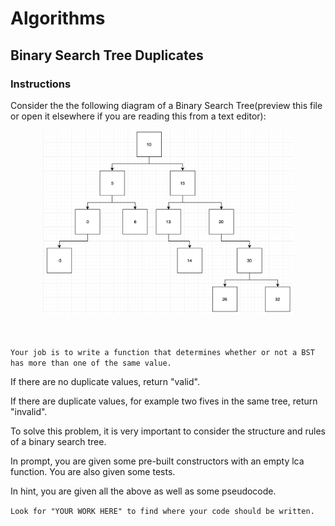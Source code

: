 # Algorithms

## Binary Search Tree Duplicates

### Instructions

Consider the the following diagram of a Binary Search Tree(preview this file or open it elsewhere if you are reading this from a text editor):
<p align="center">
<img src="bst.png" width="400px">
<br/>  <br/>  <br/>
</p>

`Your job is to write a function that determines whether or not a BST has more than one of the same value.`

If there are no duplicate values, return "valid".

If there are duplicate values, for example two fives in the same tree, return "invalid".

To solve this problem, it is very important to consider the structure and rules of a binary search tree.

In prompt, you are given some pre-built constructors with an empty lca function. You are also given some tests.

In hint, you are given all the above as well as some pseudocode.

`Look for "YOUR WORK HERE" to find where your code should be written.`